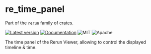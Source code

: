 # re_time_panel

Part of the [`rerun`](https://github.com/rerun-io/rerun) family of crates.

[![Latest version](https://img.shields.io/crates/v/re_data_ui.svg)](https://crates.io/crates/re_data_ui)
[![Documentation](https://docs.rs/re_data_ui/badge.svg)](https://docs.rs/re_data_ui)
![MIT](https://img.shields.io/badge/license-MIT-blue.svg)
![Apache](https://img.shields.io/badge/license-Apache-blue.svg)

The time panel of the Rerun Viewer, allowing to control the displayed timeline & time.

